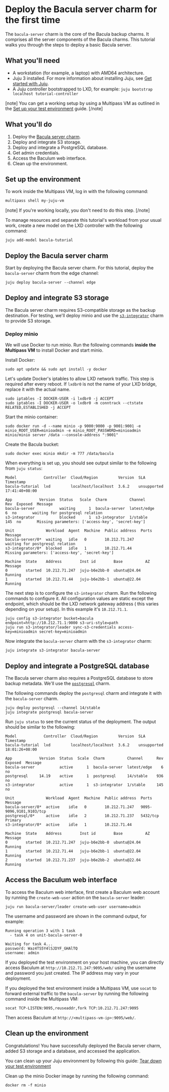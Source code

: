 # Deploy the Bacula server charm for the first time

The `bacula-server` charm is the core of the Bacula backup charms. It
comprises all the server components of the Bacula charms. This tutorial
walks you through the steps to deploy a basic Bacula server.

## What you'll need

* A workstation (for example, a laptop) with AMD64 architecture.
* Juju 3 installed. For more information about installing Juju,
  see [Get started with Juju](https://canonical-juju.readthedocs-hosted.com/en/3.6/user/tutorial/).
* A Juju controller bootstrapped to LXD, for example:
  `juju bootstrap localhost tutorial-controller`

[note]
You can get a working setup by using a Multipass VM as outlined in
the [Set up your test environment](https://documentation.ubuntu.com/juju/latest/howto/manage-your-juju-deployment/set-up-your-juju-deployment-local-testing-and-development/index.html#set-things-up)
guide.
[/note]

## What you'll do

1. Deploy the [Bacula server charm](https://charmhub.io/bacula-server).
2. Deploy and integrate S3 storage.
3. Deploy and integrate a PostgreSQL database.
4. Get admin credentials.
5. Access the Baculum web interface.
6. Clean up the environment.

## Set up the environment

To work inside the Multipass VM, log in with the following command:

```bash
multipass shell my-juju-vm
```

[note]
If you're working locally, you don't need to do this step.
[/note]

To manage resources and separate this tutorial's workload from your
usual work, create a new model on the LXD controller with the following
command:

```
juju add-model bacula-tutorial
```

## Deploy the Bacula server charm

Start by deploying the Bacula server charm. For this tutorial, deploy
the `bacula-server` charm from the edge channel:

```
juju deploy bacula-server --channel edge
```

## Deploy and integrate S3 storage <a name="deploy-and-integrate-s3"></a>

The Bacula server charm requires S3-compatible storage as the backup
destination. For testing, we'll deploy minio and use the [
`s3-integrator`](https://charmhub.io/s3-integrator) charm to provide S3
storage.

### Deploy minio

We will use Docker to run minio. Run the following commands **inside the
Multipass VM** to install Docker and start minio.

Install Docker:

```
sudo apt update && sudo apt install -y docker
```

Let's update Docker's iptables to allow LXD network traffic. This step is
required after every reboot. If `lxdbr0` is not the name of your LXD bridge,
replace it with the actual name.

```
sudo iptables -I DOCKER-USER -i lxdbr0 -j ACCEPT
sudo iptables -I DOCKER-USER -o lxdbr0 -m conntrack --ctstate RELATED,ESTABLISHED -j ACCEPT
```

Start the minio container:
```
sudo docker run -d --name minio -p 9000:9000 -p 9001:9001 -e minio_ROOT_USER=minioadmin -e minio_ROOT_PASSWORD=minioadmin minio/minio server /data --console-address ":9001"
```

Create the Bacula bucket:
```
sudo docker exec minio mkdir -m 777 /data/bacula
```

When everything is set up, you should see output similar to the
following from `juju status`:

```
Model            Controller  Cloud/Region         Version  SLA          Timestamp
bacula-tutorial  lxd         localhost/localhost  3.6.2    unsupported  17:41:40+08:00

App            Version  Status   Scale  Charm          Channel      Rev  Exposed  Message
bacula-server           waiting      1  bacula-server  latest/edge    6  no       waiting for postgresql relation
s3-integrator           blocked      1  s3-integrator  1/stable     145  no       Missing parameters: ['access-key', 'secret-key']

Unit              Workload  Agent  Machine  Public address  Ports  Message
bacula-server/0*  waiting   idle   0        10.212.71.247          waiting for postgresql relation
s3-integrator/0*  blocked   idle   1        10.212.71.44           Missing parameters: ['access-key', 'secret-key']

Machine  State    Address        Inst id        Base          AZ  Message
0        started  10.212.71.247  juju-b6e2bb-0  ubuntu@24.04      Running
1        started  10.212.71.44   juju-b6e2bb-1  ubuntu@22.04      Running
```

The next step is to configure the `s3-integrator` charm. Run the
following commands to configure it. All configuration values are static
except the endpoint, which should be the LXD network gateway address (
this varies depending on your setup). In this example it's
`10.212.71.1`.

```
juju config s3-integrator bucket=bacula endpoint=http://10.212.71.1:9000 s3-uri-style=path
juju run s3-integrator/leader sync-s3-credentials access-key=minioadmin secret-key=minioadmin
```

Now integrate the `bacula-server` charm with the `s3-integrator` charm:

```
juju integrate s3-integrator bacula-server
```

## Deploy and integrate a PostgreSQL database <a name="deploy-and-integrate-database"></a>

The Bacula server charm also requires a PostgreSQL database to store
backup metadata. We'll use the [
`postgresql`](https://charmhub.io/postgresql) charm.

The following commands deploy the `postgresql` charm and integrate it
with the `bacula-server` charm.

```
juju deploy postgresql --channel 14/stable
juju integrate postgresql bacula-server
```

Run `juju status` to see the current status of the deployment. The
output should be similar to the following:

```
Model            Controller  Cloud/Region         Version  SLA          Timestamp
bacula-tutorial  lxd         localhost/localhost  3.6.2    unsupported  18:01:26+08:00

App            Version  Status  Scale  Charm          Channel      Rev  Exposed  Message     
bacula-server           active      1  bacula-server  latest/edge    6  no                                            
postgresql     14.19    active      1  postgresql     14/stable    936  no     
s3-integrator           active      1  s3-integrator  1/stable     145  no     

Unit              Workload  Agent  Machine  Public address  Ports                    Message
bacula-server/0*  active    idle   0        10.212.71.247   9095-9096,9101,9103/tcp                           
postgresql/0*     active    idle   2        10.212.71.237   5432/tcp                 Primary
s3-integrator/0*  active    idle   1        10.212.71.44           

Machine  State    Address        Inst id        Base          AZ  Message
0        started  10.212.71.247  juju-b6e2bb-0  ubuntu@24.04      Running
1        started  10.212.71.44   juju-b6e2bb-1  ubuntu@22.04      Running
2        started  10.212.71.237  juju-b6e2bb-2  ubuntu@22.04      Running
```

## Access the Baculum web interface

To access the Baculum web interface, first create a Baculum web account
by running the `create-web-user` action on the `bacula-server` leader:

```
juju run bacula-server/leader create-web-user username=admin                                          
```

The username and password are shown in the command output, for example:

```
Running operation 3 with 1 task
  - task 4 on unit-bacula-server-0

Waiting for task 4...
password: Waz4TS5Y4lSJDYF_GHAlTQ
username: admin                                                                                                                                                                  
```

If you deployed the test environment on your host machine, you can
directly access Baculum at `http://10.212.71.247:9095/web/` using the
username and password you just created. The IP address may vary in your
deployment.

If you deployed the test environment inside a Multipass VM, use `socat`
to forward external traffic to the `bacula-server` by running the 
following command inside the Multipass VM:

```
socat TCP-LISTEN:9095,reuseaddr,fork TCP:10.212.71.247:9095
```

Then access Baculum at `http://<multipass-vm-ip>:9095/web/`.

## Clean up the environment

Congratulations! You have successfully deployed the Bacula server charm,
added S3 storage and a database, and accessed the application.

You can clean up your Juju environment by following this guide: 
[Tear down your test environment](https://documentation.ubuntu.com/juju/3.6/howto/manage-your-juju-deployment/tear-down-your-juju-deployment-local-testing-and-development/)

Clean up the minio Docker image by running the following command:

```
docker rm -f minio
```
